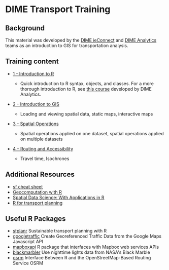 # DIME Transport Training

## Background

This material was developed by the [DIME ieConnect](https://www.worldbank.org/en/research/dime/brief/transport) and [DIME Analytics](https://www.worldbank.org/en/research/dime/data-and-analytics) teams as an introduction to GIS for transportation analysis.

## Training content

* [1 - Introduction to R](https://raw.githack.com/dime-worldbank/dime-transport-training/main/Presentations/01_introductory_module_R.html)
  - Quick introduction to R syntax, objects, and classes. For a more thorough introduction to R, see [this course](https://github.com/worldbank/dime-r-training/tree/main) developed by DIME Analytics.

* [2 - Introduction to GIS](https://raw.githack.com/dime-worldbank/dime-transport-training/main/Presentations/02-spatial-data-into.html)
  - Loading and viewing spatial data, static maps, interactive maps

* [3 - Spatial Operations](https://raw.githack.com/dime-worldbank/dime-transport-training/main/Presentations/03-spatial-data-operations.html)
  - Spatial operations applied on one dataset, spatial operations applied on multiple datasets
  
* [4 - Routing and Accessibility](https://raw.githack.com/dime-worldbank/dime-transport-training/main/Presentations/04_accessibility_R.html)
  - Travel time, Isochrones

## Additional Resources

* [sf cheat sheet](https://github.com/rstudio/cheatsheets/blob/main/sf.pdf)
* [Geocomputation with R](https://r.geocompx.org/)
* [Spatial Data Science: With Applications in R](https://r-spatial.org/book/)
* [R for transport planning](https://www.robinlovelace.net/presentations/user2019-r-for-transport-planning.html#1)

## Useful R Packages

* [stplanr](https://github.com/ropensci/stplanr) Sustainable transport planning with R
* [googletraffic](https://github.com/dime-worldbank/googletraffic) Create Georeferenced Traffic Data from the Google Maps Javascript API
* [mapboxapi](https://walker-data.com/mapboxapi/) R package that interfaces with Mapbox web services APIs
* [blackmarbler](https://github.com/worldbank/blackmarbler) Use nighttime lights data from NASA's Black Marble
* [osrm](https://github.com/riatelab/osrm) Interface Between R and the OpenStreetMap-Based Routing Service OSRM

